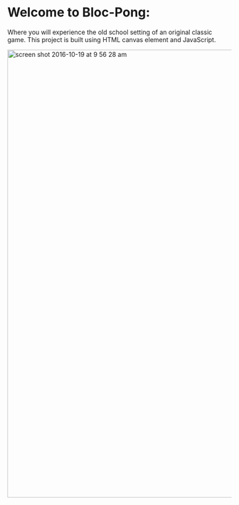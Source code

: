 # Welcome to Bloc-Pong:

Where you will experience the old school setting of an original classic game. 
This project is built using HTML canvas element and JavaScript. 
<br/>


<img width="1006" alt="screen shot 2016-10-19 at 9 56 28 am" src="https://cloud.githubusercontent.com/assets/16665894/19527162/fbee17ea-95f4-11e6-8897-64c9ece6081c.png">

